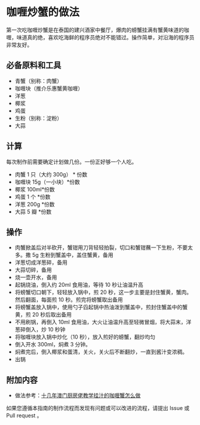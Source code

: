 # 咖喱炒蟹的做法

第一次吃咖喱炒蟹是在泰国的建兴酒家中餐厅，爆肉的螃蟹挂满有蟹黄味道的咖喱，味道真的绝，喜欢吃海鲜的程序员绝对不能错过。操作简单，对沿海的程序员非常友好。

## 必备原料和工具

- 青蟹（别称：肉蟹）
- 咖喱块（推介乐惠蟹黄咖喱）
- 洋葱
- 椰浆
- 鸡蛋
- 生粉（别称：淀粉）
- 大蒜

## 计算

每次制作前需要确定计划做几份。一份正好够一个人吃。

- 肉蟹 1 只（大约 300g） * 份数
- 咖喱块 15g（一小块）*份数
- 椰浆 100ml*份数
- 鸡蛋 1 个 *份数
- 洋葱 200g *份数
- 大蒜 5 瓣 *份数

## 操作

- 肉蟹掀盖后对半砍开，蟹钳用刀背轻轻拍裂，切口和蟹钳蘸一下生粉，不要太多。撒 5g 生粉到蟹盖中，盖住蟹黄，备用
- 洋葱切成洋葱碎，备用
- 大蒜切碎，备用
- 烧一壶开水，备用
- 起锅烧油，倒入约 20ml 食用油，等待 10 秒让油温升高
- 将螃蟹切口朝下，轻轻放入锅中，煎 20 秒，这一步主要是封住蟹黄，蟹肉。然后翻面，每面煎 10 秒。煎完将螃蟹取出备用
- 将螃蟹盖放入锅中，使用勺子舀起锅中热油泼到蟹盖中，煎封住蟹盖中的蟹黄，煎 20 秒后取出备用
- 不用刷锅，再倒入 10ml 食用油，大火让油温升高至轻微冒烟，将大蒜末，洋葱碎倒入，炒 10 秒钟
- 将咖喱块放入锅中炒化（10 秒），放入煎好的螃蟹，翻炒均匀
- 倒入开水 300ml，焖煮 3 分钟。
- 焖煮完后，倒入椰浆和蛋清，关火，关火后不断翻炒，一直到酱汁变浓稠。
- 出锅

## 附加内容

- 做法参考：[十几年澳门厨房佬教学挂汁的咖喱蟹怎么做](https://www.bilibili.com/video/BV1Nq4y1W7K9)

如果您遵循本指南的制作流程而发现有问题或可以改进的流程，请提出 Issue 或 Pull request 。

